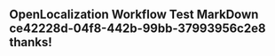 <properties
ms.topic="hero-topic"
ms.test1="hero-topic"
ms.test2="test"/>

## OpenLocalization Workflow Test MarkDown ce42228d-04f8-442b-99bb-37993956c2e8 thanks!

